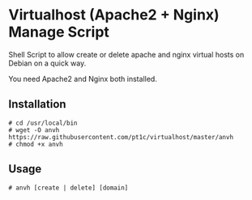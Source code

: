# Virtualhost (Apache2 + Nginx) Manage Script
Shell Script to allow create or delete apache and nginx virtual hosts on Debian on a quick way.

You need Apache2 and Nginx both installed.

## Installation ##
	# cd /usr/local/bin
	# wget -O anvh https://raw.githubusercontent.com/pt1c/virtualhost/master/anvh
	# chmod +x anvh
  
## Usage ##
	# anvh [create | delete] [domain]
